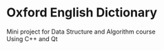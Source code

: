 # Oxford English Dictionary

Mini project for Data Structure and Algorithm course \
Using C++ and Qt 
